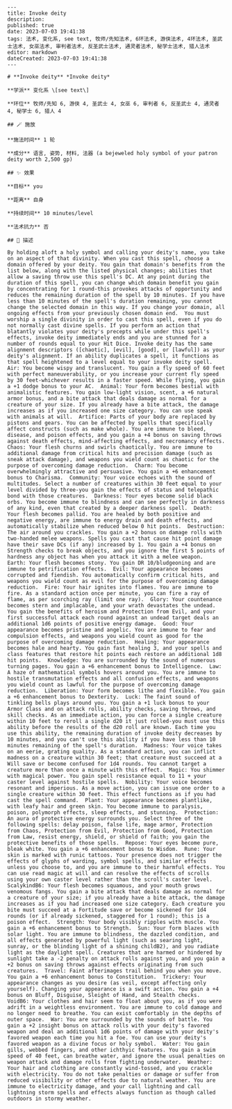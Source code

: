 
    ---
    title: Invoke deity
    description: 
    published: true
    date: 2023-07-03 19:41:38
    tags: 法术, 变化系, see text, 牧师/先知法术, 6环法术, 游侠法术, 4环法术, 圣武士法术, 女巫法术, 审判者法术, 反圣武士法术, 通灵者法术, 秘学士法术, 猎人法术
    editor: markdown
    dateCreated: 2023-07-03 19:41:38
    ---

    # **Invoke deity** *Invoke deity*

    **学派** 变化系 \[see text\] 

    **环位** 牧师/先知 6, 游侠 4, 圣武士 4, 女巫 6, 审判者 6, 反圣武士 4, 通灵者 4, 秘学士 6, 猎人 4

    ## 🪄 施放

    **施法时间** 1 轮

    **成分** 语言, 姿势, 材料, 法器 (a bejeweled holy symbol of your patron deity worth 2,500 gp)

    ## ✨ 效果 

    **目标** you 

    **距离** 自身  

    **持续时间** 10 minutes/level 

    **法术抗力** 否

    ## 📖 描述

    By holding aloft a holy symbol and calling your deity's name, you take on an aspect of that divinity. When you cast this spell, choose a domain offered by your deity. You gain that domain's benefits from the list below, along with the listed physical changes; abilities that allow a saving throw use this spell's DC. At any point during the duration of this spell, you can change which domain benefit you gain by concentrating for 1 round-this provokes attacks of opportunity and reduces the remaining duration of the spell by 10 minutes. If you have less than 10 minutes of the spell's duration remaining, you cannot change the selected domain in this way. If you change your domain, all ongoing effects from your previously chosen domain end.  You must worship a single divinity in order to cast this spell, even if you do not normally cast divine spells. If you perform an action that blatantly violates your deity's precepts while under this spell's effects, invoke deity immediately ends and you are stunned for a number of rounds equal to your Hit Dice. Invoke deity has the same alignment descriptors ([chaotic], [evil], [good], or [lawful]) as your deity's alignment. If an ability duplicates a spell, it functions as that spell heightened to a level equal to your invoke deity spell.  Air: You become wispy and translucent. You gain a fly speed of 60 feet with perfect maneuverability, or you increase your current fly speed by 30 feet-whichever results in a faster speed. While flying, you gain a +1 dodge bonus to your AC.  Animal: Your form becomes bestial with animalistic features. You gain low-light vision, scent, a +6 natural armor bonus, and a bite attack that deals damage as normal for a creature of your size. If you already have a bite attack, the damage increases as if you increased one size category. You can use speak with animals at will.  Artifice: Parts of your body are replaced by pistons and gears. You can be affected by spells that specifically affect constructs (such as make whole). You are immune to bleed, disease, and poison effects, and you gain a +4 bonus on saving throws against death effects, mind-affecting effects, and necromancy effects.  Chaos: Your flesh churns and swirls chaotically. You are immune to additional damage from critical hits and precision damage (such as sneak attack damage), and weapons you wield count as chaotic for the purpose of overcoming damage reduction.  Charm: You become overwhelmingly attractive and persuasive. You gain a +6 enhancement bonus to Charisma.  Community: Your voice echoes with the sound of multitudes. Select a number of creatures within 30 feet equal to your level divided by three-you gain the effects of status and telepathic bond with those creatures.  Darkness: Your eyes become solid black orbs. You become immune to blindness and can see perfectly in darkness of any kind, even that created by a deeper darkness spell.  Death: Your flesh becomes pallid. You are healed by both positive and negative energy, are immune to energy drain and death effects, and automatically stabilize when reduced below 0 hit points.  Destruction: The air around you crackles. You gain a +2 bonus on damage rolls with two-handed melee weapons. Spells you cast that cause hit point damage have their save DCs (if any) increased by 1. You gain a +4 bonus on Strength checks to break objects, and you ignore the first 5 points of hardness any object has when you attack it with a melee weapon.  Earth: Your flesh becomes stony. You gain DR 10/bludgeoning and are immune to petrification effects.  Evil: Your appearance becomes corrupted and fiendish. You automatically confirm critical hits, and weapons you wield count as evil for the purpose of overcoming damage reduction.  Fire: Your hair ignites into flames. You are immune to fire. As a standard action once per minute, you can fire a ray of flame, as per scorching ray (limit one ray).  Glory: Your countenance becomes stern and implacable, and your wrath devastates the undead. You gain the benefits of heroism and Protection from Evil, and your first successful attack each round against an undead target deals an additional 1d6 points of positive energy damage.  Good: Your appearance becomes pristine and angelic. You are immune to fear and compulsion effects, and weapons you wield count as good for the purpose of overcoming damage reduction.  Healing: Your appearance becomes hale and hearty. You gain fast healing 3, and your spells and class features that restore hit points each restore an additional 1d8 hit points.  Knowledge: You are surrounded by the sound of numerous turning pages. You gain a +6 enhancement bonus to Intelligence.  Law: A haze of mathematical symbols hovers around you. You are immune to hostile transmutation effects and all confusion effects, and weapons you wield count as lawful for the purpose of overcoming damage reduction.  Liberation: Your form becomes lithe and flexible. You gain a +6 enhancement bonus to Dexterity.  Luck: The faint sound of tinkling bells plays around you. You gain a +1 luck bonus to your Armor Class and on attack rolls, ability checks, saving throws, and skill checks. As an immediate action, you can force a single creature within 10 feet to reroll a single d20 it just rolled-you must use this ability before the results of the d20 roll are known. Each time you use this ability, the remaining duration of invoke deity decreases by 10 minutes, and you can't use this ability if you have less than 10 minutes remaining of the spell's duration.  Madness: Your voice takes on an eerie, grating quality. As a standard action, you can inflict madness on a creature within 30 feet; that creature must succeed at a Will save or become confused for 1d4 rounds. You cannot target a creature more than once a minute with this effect.  Magic: You shimmer with magical power. You gain spell resistance equal to 11 + your caster level against hostile spells.  Nobility: Your voice becomes resonant and imperious. As a move action, you can issue one order to a single creature within 30 feet. This effect functions as if you had cast the spell command.  Plant: Your appearance becomes plantlike, with leafy hair and green skin. You become immune to paralysis, poison, polymorph effects, sleep effects, and stunning.  Protection: An aura of protective energy surrounds you. Select three of the following spells: delay poison, false life, mage armor, Protection from Chaos, Protection from Evil, Protection from Good, Protection from Law, resist energy, shield, or shield of faith; you gain the protective benefits of those spells.  Repose: Your eyes become pure, bleak white. You gain a +6 enhancement bonus to Wisdom.  Rune: Your skin is marked with runic tattoos. Your presence does not trigger the effects of glyphs of warding, symbol spells, and similar effects unless you choose to, and you are immune to their harmful effects. You can use read magic at will and can resolve the effects of scrolls using your own caster level rather than the scroll's caster level.  ScalykindB6: Your flesh becomes squamous, and your mouth grows venomous fangs. You gain a bite attack that deals damage as normal for a creature of your size; if you already have a bite attack, the damage increases as if you had increased one size category. Each creature you bite must succeed at a Fortitude save or become sickened for 1d4 rounds (or if already sickened, staggered for 1 round); this is a poison effect.  Strength: Your body visibly ripples with muscle. You gain a +6 enhancement bonus to Strength.  Sun: Your form blazes with solar light. You are immune to blindness, the dazzled condition, and all effects generated by powerful light (such as searing light, sunray, or the blinding light of a shining childB2), and you radiate light as the daylight spell. Creatures that are harmed or hindered by sunlight take a -2 penalty on attack rolls against you, and you gain a +2 bonus on saving throws against effects originating from such creatures.  Travel: Faint afterimages trail behind you when you move. You gain a +6 enhancement bonus to Constitution.  Trickery: Your appearance changes as you desire (as veil, except affecting only yourself). Changing your appearance is a swift action. You gain a +4 bonus on Bluff, Disguise, Sleight of Hand, and Stealth checks.  VoidB6: Your clothes and hair seem to float about you, as if you were adrift in a weightless environment. You are immune to cold damage and no longer need to breathe. You can exist comfortably in the depths of outer space.  War: You are surrounded by the sounds of battle. You gain a +2 insight bonus on attack rolls with your deity's favored weapon and deal an additional 1d6 points of damage with your deity's favored weapon each time you hit a foe. You can use your deity's favored weapon as a divine focus or holy symbol.  Water: You gain gills, webbed fingers, and other ichthyic features. You gain a swim speed of 40 feet, can breathe water, and ignore the usual penalties on weapon attack and damage rolls from fighting underwater.  Weather: Your hair and clothing are constantly wind-tossed, and you crackle with electricity. You do not take penalties or damage or suffer from reduced visibility or other effects due to natural weather. You are immune to electricity damage, and your call lightning and call lightning storm spells and effects always function as though called outdoors in stormy weather.
    